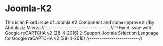 # Joomla-K2
This is an Fixed issue of Joomla K2 Component and some improve it
//By Abdulaziz Mierza
//---------------------------------//
1-Fixed issue with  Google reCAPTCHA v2 (28-4-2016)
2-Support Joomla Selection Language for  Google reCAPTCHA v2 (28-4-2016)
//-------------------------//

